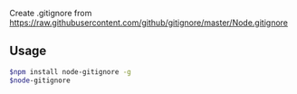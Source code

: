 Create .gitignore from https://raw.githubusercontent.com/github/gitignore/master/Node.gitignore

## Usage
```bash
$npm install node-gitignore -g
$node-gitignore
```
